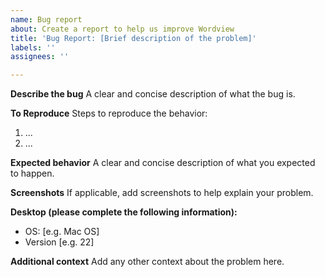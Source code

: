```yaml
---
name: Bug report
about: Create a report to help us improve Wordview
title: 'Bug Report: [Brief description of the problem]'
labels: ''
assignees: ''

---
```


**Describe the bug**
A clear and concise description of what the bug is.

**To Reproduce**
Steps to reproduce the behavior:
1. ...
2. ...

**Expected behavior**
A clear and concise description of what you expected to happen.

**Screenshots**
If applicable, add screenshots to help explain your problem.

**Desktop (please complete the following information):**
 - OS: [e.g. Mac OS]
 - Version [e.g. 22]

**Additional context**
Add any other context about the problem here.
